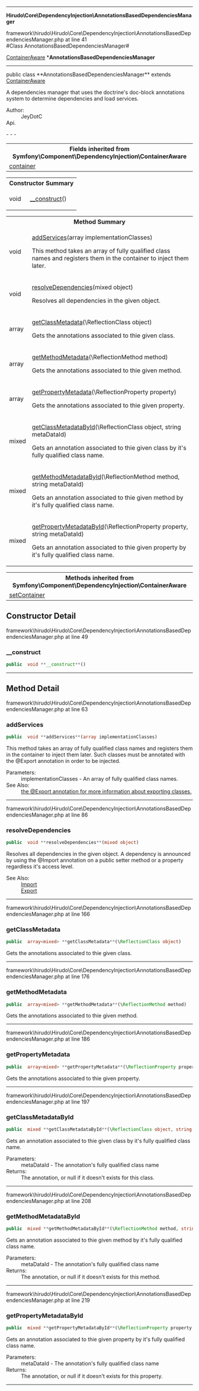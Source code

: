 - - -

**Hirudo\Core\DependencyInjection\AnnotationsBasedDependenciesManager**
<div class="location">framework\hirudo\Hirudo\Core\DependencyInjection\AnnotationsBasedDependenciesManager.php at line 41</div>
#Class AnnotationsBasedDependenciesManager#

<a href="https://github.com/JeyDotC/Hirudo-docs/blob/master/symfony/component/dependencyinjection/containeraware.html">ContainerAware</a>
    ***AnnotationsBasedDependenciesManager**


- - -

<p class="signature">public  class **AnnotationsBasedDependenciesManager**
extends <a href="https://github.com/JeyDotC/Hirudo-docs/blob/master/symfony/component/dependencyinjection/containeraware.html">ContainerAware</a>

</p>

<div class="comment" id="overview_description"><p>A dependencies manager that uses the doctrine's doc-block annotations system
to determine dependencies and load services.</p></div>

<dl>
<dt>Author:</dt>
<dd>JeyDotC</dd>
<dt>Api.</dt>
</dl>
- - -

<table class="inherit">
<tr><th colspan="2">Fields inherited from Symfony\Component\DependencyInjection\ContainerAware</th></tr>
<tr><td><a href="https://github.com/JeyDotC/Hirudo-docs/blob/master/symfony/component/dependencyinjection/containeraware.html#container">container</a></td></tr></table>

<table id="summary_constructor">
<tr><th colspan="2">Constructor Summary</th></tr>
<tr>
<td class="type"> void</td>
<td class="description"><p class="name"><a href="#__construct">__construct</a>()</p></td>
</tr>
</table>

<table id="summary_method">
<tr><th colspan="2">Method Summary</th></tr>
<tr>
<td class="type"> void</td>
<td class="description"><p class="name"><a href="#addServices">addServices</a>(array implementationClasses)</p><p class="description">This method takes an array of fully qualified class names and registers them
in the container to inject them later. </p></td>
</tr>
<tr>
<td class="type"> void</td>
<td class="description"><p class="name"><a href="#resolveDependencies">resolveDependencies</a>(mixed object)</p><p class="description">Resolves all dependencies in the given object. </p></td>
</tr>
<tr>
<td class="type"> array<mixed></td>
<td class="description"><p class="name"><a href="#getClassMetadata">getClassMetadata</a>(\ReflectionClass object)</p><p class="description">Gets the annotations associated to thie given class.</p></td>
</tr>
<tr>
<td class="type"> array<mixed></td>
<td class="description"><p class="name"><a href="#getMethodMetadata">getMethodMetadata</a>(\ReflectionMethod method)</p><p class="description">Gets the annotations associated to thie given method.</p></td>
</tr>
<tr>
<td class="type"> array<mixed></td>
<td class="description"><p class="name"><a href="#getPropertyMetadata">getPropertyMetadata</a>(\ReflectionProperty property)</p><p class="description">Gets the annotations associated to thie given property.</p></td>
</tr>
<tr>
<td class="type"> mixed</td>
<td class="description"><p class="name"><a href="#getClassMetadataById">getClassMetadataById</a>(\ReflectionClass object, string metaDataId)</p><p class="description">Gets an annotation associated to thie given class by it's fully qualified class name.</p></td>
</tr>
<tr>
<td class="type"> mixed</td>
<td class="description"><p class="name"><a href="#getMethodMetadataById">getMethodMetadataById</a>(\ReflectionMethod method, string metaDataId)</p><p class="description">Gets an annotation associated to thie given method by it's fully qualified class name.</p></td>
</tr>
<tr>
<td class="type"> mixed</td>
<td class="description"><p class="name"><a href="#getPropertyMetadataById">getPropertyMetadataById</a>(\ReflectionProperty property, string metaDataId)</p><p class="description">Gets an annotation associated to thie given property by it's fully qualified class name.</p></td>
</tr>
</table>

<table class="inherit">
<tr><th colspan="2">Methods inherited from Symfony\Component\DependencyInjection\ContainerAware</th></tr>
<tr><td><a href="https://github.com/JeyDotC/Hirudo-docs/blob/master/symfony/component/dependencyinjection/containeraware.html#setContainer()">setContainer</a></td></tr></table>

<h2 id="detail_method">Constructor Detail</h2>
<div class="location">framework\hirudo\Hirudo\Core\DependencyInjection\AnnotationsBasedDependenciesManager.php at line 49</div>
<h3 id="__construct()">__construct</h3>

```php
public  void **__construct**()
```
<div class="details">
</div>

- - -

<h2 id="detail_method">Method Detail</h2>
<div class="location">framework\hirudo\Hirudo\Core\DependencyInjection\AnnotationsBasedDependenciesManager.php at line 63</div>
<h3 id="addServices()">addServices</h3>

```php
public  void **addServices**(array implementationClasses)
```
<div class="details">
<p>This method takes an array of fully qualified class names and registers them
in the container to inject them later. Such classes must be annotated with
the @Export annotation in order to be injected.</p><dl>
<dt>Parameters:</dt>
<dd>implementationClasses - An array of fully qualified class names.</dd>
<dt>See Also:</dt>
<dd><a href="../../../hirudo/core/annotations/export.html">the @Export annotation for more information about exporting classes.</a></dd>
</dl>
</div>

- - -

<div class="location">framework\hirudo\Hirudo\Core\DependencyInjection\AnnotationsBasedDependenciesManager.php at line 86</div>
<h3 id="resolveDependencies()">resolveDependencies</h3>

```php
public  void **resolveDependencies**(mixed object)
```
<div class="details">
<p>Resolves all dependencies in the given object. A dependency is announced
by using the @Import annotation on a public setter method or a property
regardless it's access level.</p><dl>
<dt>See Also:</dt>
<dd><a href="../../../hirudo/core/annotations/import.html">Import</a></dd>
<dd><a href="../../../hirudo/core/annotations/export.html">Export</a></dd>
</dl>
</div>

- - -

<div class="location">framework\hirudo\Hirudo\Core\DependencyInjection\AnnotationsBasedDependenciesManager.php at line 166</div>
<h3 id="getClassMetadata()">getClassMetadata</h3>

```php
public  array<mixed> **getClassMetadata**(\ReflectionClass object)
```
<div class="details">
<p>Gets the annotations associated to thie given class.</p></div>

- - -

<div class="location">framework\hirudo\Hirudo\Core\DependencyInjection\AnnotationsBasedDependenciesManager.php at line 176</div>
<h3 id="getMethodMetadata()">getMethodMetadata</h3>

```php
public  array<mixed> **getMethodMetadata**(\ReflectionMethod method)
```
<div class="details">
<p>Gets the annotations associated to thie given method.</p></div>

- - -

<div class="location">framework\hirudo\Hirudo\Core\DependencyInjection\AnnotationsBasedDependenciesManager.php at line 186</div>
<h3 id="getPropertyMetadata()">getPropertyMetadata</h3>

```php
public  array<mixed> **getPropertyMetadata**(\ReflectionProperty property)
```
<div class="details">
<p>Gets the annotations associated to thie given property.</p></div>

- - -

<div class="location">framework\hirudo\Hirudo\Core\DependencyInjection\AnnotationsBasedDependenciesManager.php at line 197</div>
<h3 id="getClassMetadataById()">getClassMetadataById</h3>

```php
public  mixed **getClassMetadataById**(\ReflectionClass object, string metaDataId)
```
<div class="details">
<p>Gets an annotation associated to thie given class by it's fully qualified class name.</p><dl>
<dt>Parameters:</dt>
<dd></dd>
<dd>metaDataId - The annotation's fully qualified class name</dd>
<dt>Returns:</dt>
<dd>The annotation, or null if it doesn't exists for this class.</dd>
</dl>
</div>

- - -

<div class="location">framework\hirudo\Hirudo\Core\DependencyInjection\AnnotationsBasedDependenciesManager.php at line 208</div>
<h3 id="getMethodMetadataById()">getMethodMetadataById</h3>

```php
public  mixed **getMethodMetadataById**(\ReflectionMethod method, string metaDataId)
```
<div class="details">
<p>Gets an annotation associated to thie given method by it's fully qualified class name.</p><dl>
<dt>Parameters:</dt>
<dd></dd>
<dd>metaDataId - The annotation's fully qualified class name</dd>
<dt>Returns:</dt>
<dd>The annotation, or null if it doesn't exists for this method.</dd>
</dl>
</div>

- - -

<div class="location">framework\hirudo\Hirudo\Core\DependencyInjection\AnnotationsBasedDependenciesManager.php at line 219</div>
<h3 id="getPropertyMetadataById()">getPropertyMetadataById</h3>

```php
public  mixed **getPropertyMetadataById**(\ReflectionProperty property, string metaDataId)
```
<div class="details">
<p>Gets an annotation associated to thie given property by it's fully qualified class name.</p><dl>
<dt>Parameters:</dt>
<dd></dd>
<dd>metaDataId - The annotation's fully qualified class name</dd>
<dt>Returns:</dt>
<dd>The annotation, or null if it doesn't exists for this property.</dd>
</dl>
</div>

- - -

